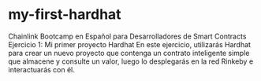 # my-first-hardhat
 Chainlink Bootcamp en Español para Desarrolladores de Smart Contracts Ejercicio 1: Mi primer proyecto Hardhat
 En este ejercicio, utilizarás Hardhat para crear un nuevo proyecto que contenga un contrato inteligente simple que almacene y consulte un valor, luego lo desplegarás en  la red Rinkeby e interactuarás con él.
